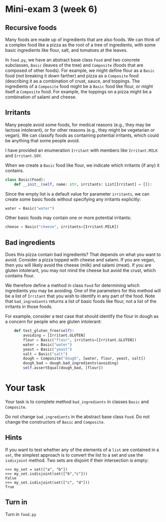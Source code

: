 # Mini-exam 3 (week 6)

## Recursive foods

Many foods are made up of ingredients that
are also foods.  We can think of a complex
food like a pizza as the root of 
a tree of ingredients,
with some basic ingredients like flour,
salt, and tomatoes at the leaves. 

In `food.py`, we have an abstract base 
class `Food` and two concrete subclasses,
`Basic`  (leaves of the tree) and 
`Composite` (foods that are composed of
other foods).  For example, we 
might define flour as a `Basic` food
(not breaking it down farther) and pizza
as a `Composite` food (describing it as 
a combination of crust, sauce, and toppings. 
The ingredients of a `Composite` food might 
be a `Basic` food like flour, or might itself
a `Composite` food.  For example, the toppings
on a pizza might be a combination of 
salami and cheese.  

## Irritants

Many people avoid some foods, for medical
reasons (e.g., they may be lactose intolerant), 
or for other reasons (e.g., they might be vegetarian
or vegan).  We can classify foods as containing
potential irritants, which could be anything
that some people avoid.  

I have provided an enumeration `Irritant`
with members like `Irritant.MILK`
and `Irritant.SOY`.  

When we create a `Basic` food like flour,
we indicate which irritants (if any) it
contains. 

```python
class Basic(Food):
    def __init__(self, name: str, irritants: List[Irritant] = []):
```

Since the empty list is a default value for
parameter `irritants`, we can create some
basic foods without specifying any irritants 
explicitly: 

```python
water = Basic("water")
```
Other basic foods may contain one or more
potential irritants: 

```python
cheese = Basic("cheese", irritants=[Irritant.MILK])
```

## Bad ingredients

Does this pizza contain bad ingredients?
That depends on what you want to avoid. 
Consider a pizza topped with cheese and salami. 
If you are vegan, then you will likely avoid
the cheese (milk) and salami (meat).  If you
are gluten intolerant, you may not mind the
cheese but avoid the crust, which contains flour. 

We therefore define a method in 
class `Food` for determining
which ingredients you may be avoiding.  One of
the parameters for this method will be
a list of `Irritant` that you wish to
identify in any part of the food. Note
that `bad_ingredients` returns a list
of basic foods like flour, not a list
of the irritants in those foods. 

For example, consider a test case that
should identify the flour in dough as a
concern for people who are gluten
intolerant: 

```python
    def test_gluten_free(self):
        avoiding = [Irritant.GLUTEN]
        flour = Basic("flour", irritants=[Irritant.GLUTEN])
        water = Basic("water")
        yeast = Basic("yeast")
        salt = Basic("salt")
        dough = Composite("dough", [water, flour, yeast, salt])
        dough_bad = dough.bad_ingredients(avoiding)
        self.assertEqual(dough_bad, [flour])
```

# Your task

Your task is to complete method 
`bad_ingredients` in classes `Basic`
and `Composite`.  

Do not change
`bad_ingredients` in the abstract base
class `Food`.  Do not change the
constructors of `Basic` and `Composite`.

## Hints

If you want to test whether any 
of the elements of a `list` are 
contained in a `set`, the simplest
approach is to convert the list to 
a set and use the `isdisjoint` method. 
Two sets are disjoint if their
intersection is empty: 

```commandline
>>> my_set = set(["a", "b"])
>>> my_set.isdisjoint(set(["b","c"]))
False
>>> my_set.isdisjoint(set(["c", "d"]))
True
```
## Turn in 

Turn in `food.py`

